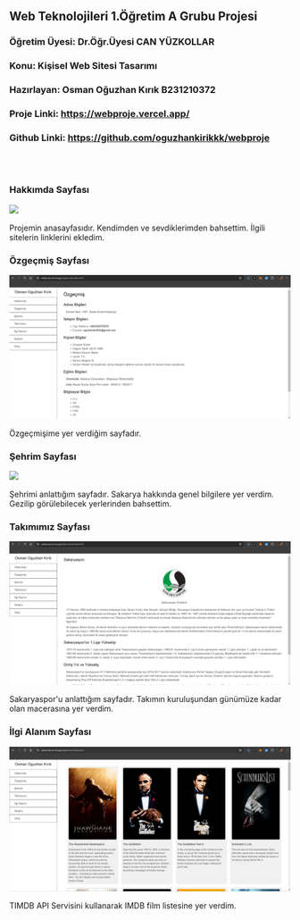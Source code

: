 ## Web Teknolojileri 1.Öğretim A Grubu Projesi
### Öğretim Üyesi: Dr.Öğr.Üyesi CAN YÜZKOLLAR
### Konu: Kişisel Web Sitesi Tasarımı
### Hazırlayan: Osman Oğuzhan Kırık B231210372
### Proje Linki: https://webproje.vercel.app/
### Github Linki: https://github.com/oguzhankirikkk/webproje
<br>
<br>

### Hakkımda Sayfası

![](https://github.com/oguzhankirikkk/webproje/blob/main/images/Hakk%C4%B1mda.PNG) 

Projemin anasayfasıdır. Kendimden ve sevdiklerimden bahsettim. İlgili sitelerin linklerini ekledim.

### Özgeçmiş Sayfası

![](https://github.com/oguzhankirikkk/webproje/blob/main/images/Ozgecmis.PNG)

Özgeçmişime yer verdiğim sayfadır. 

### Şehrim Sayfası

![](https://github.com/oguzhankirikkk/webproje/blob/main/images/Sehrim.PNG)

Şehrimi anlattığım sayfadır. Sakarya hakkında genel bilgilere yer verdim. Gezilip görülebilecek yerlerinden bahsettim.

### Takımımız Sayfası

![](https://github.com/oguzhankirikkk/webproje/blob/main/images/tak%C4%B1m%C4%B1m%C4%B1z.PNG)

Sakaryaspor'u anlattığım sayfadır. Takımın kuruluşundan günümüze kadar olan macerasına yer verdim.

### İlgi Alanım Sayfası

![](https://github.com/oguzhankirikkk/webproje/blob/main/images/ilgialanim.PNG)

TIMDB API Servisini kullanarak IMDB film listesine yer verdim.



